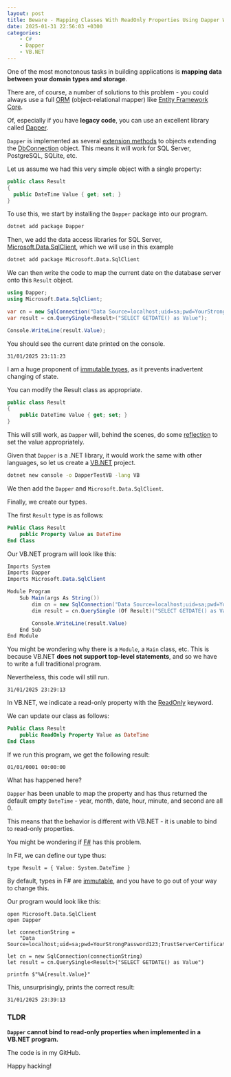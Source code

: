 ```yaml
---
layout: post
title: Beware - Mapping Classes With ReadOnly Properties Using Dapper With VB.NET, C# & F#
date: 2025-01-31 22:56:03 +0300
categories:
    - C#
    - Dapper
    - VB.NET
---
```


One of the most monotonous tasks in building applications is **mapping data between your domain types and storage**.

There are, of course, a number of solutions to this problem - you could always use a full [ORM](https://en.wikipedia.org/wiki/Object–relational_mapping) (object-relational mapper) like [Entity Framework Core](https://learn.microsoft.com/en-us/ef/core/).

Of, especially if you have **legacy code**, you can use an excellent library called [Dapper](https://github.com/DapperLib/Dapper).

`Dapper` is implemented as several [extension methods](https://learn.microsoft.com/en-us/dotnet/csharp/programming-guide/classes-and-structs/extension-methods) to objects extending the [DbConnection](https://learn.microsoft.com/en-us/dotnet/api/system.data.common.dbconnection?view=net-9.0) object. This means it will work for SQL Server, PostgreSQL, SQLite, etc.

Let us assume we had this very simple object with a single property:

```c#
public class Result
{
  public DateTime Value { get; set; }
}
```

To use this, we start by installing the `Dapper` package into our program.

```bash
dotnet add package Dapper
```

Then, we add the data access libraries for SQL Server, [Microsoft.Data.SqlClient](https://www.nuget.org/packages/microsoft.data.sqlclient), which we will use in this example

```bash
dotnet add package Microsoft.Data.SqlClient
```

We can then write the code to map the current date on the database server onto this `Result` object.

```c#
using Dapper;
using Microsoft.Data.SqlClient;

var cn = new SqlConnection("Data Source=localhost;uid=sa;pwd=YourStrongPassword123;TrustServerCertificate=True");
var result = cn.QuerySingle<Result>("SELECT GETDATE() as Value");

Console.WriteLine(result.Value);
```

You should see the current date printed on the console.

```plaintext
31/01/2025 23:11:23
```

I am a huge proponent of [immutable types](https://learn.microsoft.com/en-us/dotnet/standard/serialization/system-text-json/immutability), as it prevents inadvertent changing of state.

You can modify the Result class as appropriate.

```c#
public class Result
{
    public DateTime Value { get; set; }
}
```

This will still work, as `Dapper` will, behind the scenes, do some [reflection](https://www.geeksforgeeks.org/what-is-reflection-in-c-sharp/) to set the value appropriately.

Given that `Dapper` is a .NET library, it would work the same with other languages, so let us create a [VB.NET](https://learn.microsoft.com/en-us/dotnet/visual-basic/) project.

```bash
dotnet new console -o DapperTestVB -lang VB
```

We then add the `Dapper` and `Microsoft.Data.SqlClient`.

Finally, we create our types.

The first `Result` type is as follows:

```vb
Public Class Result
    public Property Value as DateTime 
End Class
```

Our VB.NET program will look like this:

```c#
Imports System
Imports Dapper
Imports Microsoft.Data.SqlClient

Module Program
    Sub Main(args As String())
        dim cn = new SqlConnection("Data Source=localhost;uid=sa;pwd=YourStrongPassword123;TrustServerCertificate=True")
        dim result = cn.QuerySingle (Of Result)("SELECT GETDATE() as Value")

        Console.WriteLine(result.Value)
    End Sub
End Module
```

You might be wondering why there is a `Module`, a `Main` class, etc. This is because VB.NET **does not support top-level statements**, and so we have to write a full traditional program.

Nevertheless, this code will still run.

```plaintext
31/01/2025 23:29:13
```

In VB.NET, we indicate a read-only property with the [ReadOnly](https://learn.microsoft.com/en-us/dotnet/visual-basic/language-reference/modifiers/readonly) keyword.

We can update our class as follows:

```vb
Public Class Result
    public ReadOnly Property Value as DateTime 
End Class
```

If we run this program, we get the following result:

```plaintext
01/01/0001 00:00:00
```

What has happened here? 

`Dapper` has been unable to map the property and has thus returned the default em**p**ty `DateTime` - year, month, date, hour, minute, and second are all 0.

This means that the behavior is different with VB.NET - it is unable to bind to read-only properties.

You might be wondering if [F#](https://learn.microsoft.com/en-us/dotnet/fsharp/what-is-fsharp) has this problem.

In F#, we can define our type thus:

```F#
type Result = { Value: System.DateTime }
```

By default, types in F# are [immutable](https://learn.microsoft.com/en-us/dotnet/fsharp/tutorials/functional-programming-concepts), and you have to go out of your way to change this.

Our program would look like this:

```F#
open Microsoft.Data.SqlClient
open Dapper

let connectionString =
    "Data Source=localhost;uid=sa;pwd=YourStrongPassword123;TrustServerCertificate=True"

let cn = new SqlConnection(connectionString)
let result = cn.QuerySingle<Result>("SELECT GETDATE() as Value")

printfn $"%A{result.Value}"
```

This, unsurprisingly, prints the correct result:

```plaintext
31/01/2025 23:39:13
```

### TLDR

**`Dapper` cannot bind to read-only properties when implemented in a VB.NET program.**

The code is in my GitHub.

Happy hacking!
